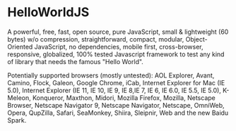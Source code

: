 HelloWorldJS
============

A powerful, free, fast, open source, pure JavaScript, small & lightweight (60 bytes) w/o compression, straightforward, compact, modular, Object-Oriented JavaScript, no dependencies, mobile first, cross-browser, responsive, globalized, 100% tested Javascript framework to test any kind of library that needs the famous "Hello World".

Potentially supported browsers (mostly untested): AOL Explorer, Avant, Camino, Flock, Galeon, Google Chrome, iCab, Internet Explorer for Mac (IE 5.0), Internet Explorer (IE 11, IE 10, IE 9, IE 8,IE 7, IE 6, IE 6.0, IE 5.5, IE 5.0), K-Meleon, Konqueror, Maxthon, Midori, Mozilla Firefox, Mozilla, Netscape Browser, Netscape Navigator 9, Netscape Navigator, Netscape, OmniWeb, Opera, QupZilla, Safari, SeaMonkey, Shiira, Sleipnir, Web and the new Baidu Spark.